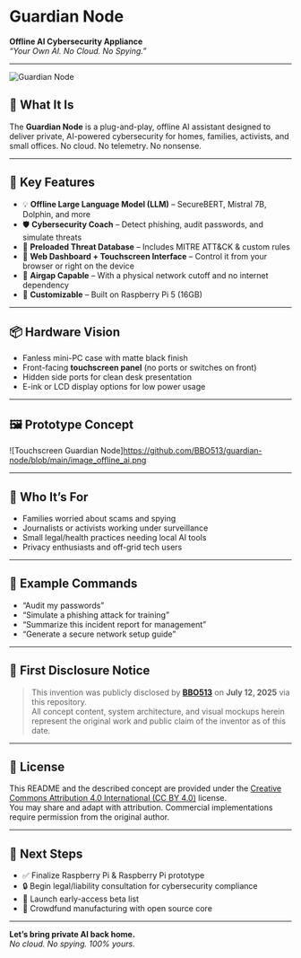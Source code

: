 # Guardian Node

**Offline AI Cybersecurity Appliance**  
_“Your Own AI. No Cloud. No Spying.”_

---

![Guardian Node](https://github.com/BBO513/guardian-node/assets/main/device_touchscreen_view.png)

## 🧠 What It Is

The **Guardian Node** is a plug-and-play, offline AI assistant designed to deliver private, AI-powered cybersecurity for homes, families, activists, and small offices. No cloud. No telemetry. No nonsense.

---

## 🔐 Key Features

- 💡 **Offline Large Language Model (LLM)** – SecureBERT, Mistral 7B, Dolphin, and more
- 🛡 **Cybersecurity Coach** – Detect phishing, audit passwords, and simulate threats
- 💾 **Preloaded Threat Database** – Includes MITRE ATT&CK & custom rules
- 📱 **Web Dashboard + Touchscreen Interface** – Control it from your browser or right on the device
- 📴 **Airgap Capable** – With a physical network cutoff and no internet dependency
- 🔧 **Customizable** – Built on Raspberry Pi 5 (16GB)

---

## 📦 Hardware Vision

- Fanless mini-PC case with matte black finish
- Front-facing **touchscreen panel** (no ports or switches on front)
- Hidden side ports for clean desk presentation
- E-ink or LCD display options for low power usage

---

## 🖼 Prototype Concept

![Touchscreen Guardian Node]https://github.com/BBO513/guardian-node/blob/main/image_offline_ai.png

---

## 👥 Who It’s For

- Families worried about scams and spying
- Journalists or activists working under surveillance
- Small legal/health practices needing local AI tools
- Privacy enthusiasts and off-grid tech users

---

## 💬 Example Commands

- “Audit my passwords”
- “Simulate a phishing attack for training”
- “Summarize this incident report for management”
- “Generate a secure network setup guide”

---

## 📅 First Disclosure Notice

> This invention was publicly disclosed by **[BBO513](https://github.com/BBO513)** on **July 12, 2025** via this repository.  
> All concept content, system architecture, and visual mockups herein represent the original work and public claim of the inventor as of this date.

---

## 📝 License

This README and the described concept are provided under the [Creative Commons Attribution 4.0 International (CC BY 4.0)](https://creativecommons.org/licenses/by/4.0/) license.  
You may share and adapt with attribution. Commercial implementations require permission from the original author.

---

## 👣 Next Steps

- ✅ Finalize Raspberry Pi & Raspberry Pi prototype
- 🔒 Begin legal/liability consultation for cybersecurity compliance
- 🧪 Launch early-access beta list
- 🚀 Crowdfund manufacturing with open source core

---

**Let’s bring private AI back home.**  
_No cloud. No spying. 100% yours._
